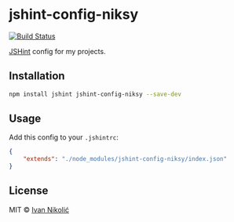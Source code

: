 # jshint-config-niksy

[![Build Status][ci-img]][ci]

[JSHint][jshint] config for my projects.

## Installation

```sh
npm install jshint jshint-config-niksy --save-dev
```

## Usage

Add this config to your `.jshintrc`:

```json
{
	"extends": "./node_modules/jshint-config-niksy/index.json"
}
```

## License

MIT © [Ivan Nikolić](http://ivannikolic.com)

[ci]: https://travis-ci.org/niksy/jshint-config-niksy
[ci-img]: https://img.shields.io/travis/niksy/jshint-config-niksy/master.svg
[jshint]: http://jshint.com/
